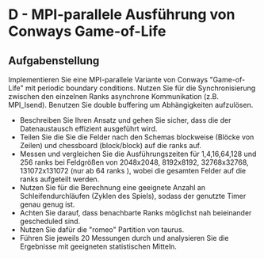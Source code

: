 # D - MPI-parallele Ausführung von Conways Game-of-Life

## Aufgabenstellung
Implementieren Sie eine MPI-parallele Variante von Conways "Game-of-Life" mit periodic boundary conditions. Nutzen Sie für die Synchronisierung zwischen den einzelnen Ranks asynchrone Kommunikation (z.B. MPI_Isend). Benutzen Sie double buffering um Abhängigkeiten aufzulösen.

- Beschreiben Sie Ihren Ansatz und gehen Sie sicher, dass die der Datenaustausch effizient ausgeführt wird.
- Teilen Sie die Sie die Felder nach den Schemas blockweise (Blöcke von Zeilen) und chessboard (block/block) auf die ranks auf.
- Messen und vergleichen Sie die Ausführungszeiten für 1,4,16,64,128 und 256 ranks bei Feldgrößen von 2048x2048, 8192x8192, 32768x32768, 131072x131072 (nur ab 64 ranks ), wobei die gesamten Felder auf die ranks aufgeteilt werden.
- Nutzen Sie für die Berechnung eine geeignete Anzahl an Schleifendurchläufen (Zyklen des Spiels), sodass der genutzte Timer genau genug ist.
- Achten Sie darauf, dass benachbarte Ranks möglichst nah beieinander gescheduled sind.
- Nutzen Sie dafür die "romeo" Partition von taurus.
- Führen Sie jeweils 20 Messungen durch und analysieren Sie die Ergebnisse mit geeigneten statistischen Mitteln.

